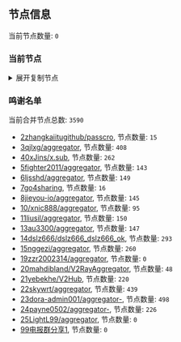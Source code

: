 
## 节点信息
当前节点数量: `0`
### 当前节点
<details>
  <summary>展开复制节点</summary>

    

</details>

### 鸣谢名单
当前合并节点总数: `3590`
- [2zhangkaiitugithub/passcro](https://github.com/zhangkaiitugithub/passcro), 节点数量: `15`
- [3qjlxg/aggregator](https://github.com/qjlxg/aggregator), 节点数量: `408`
- [40xJins/x.sub](https://github.com/0xJins/x.sub), 节点数量: `262`
- [5fighter2011/aggregator](https://github.com/fighter2011/aggregator), 节点数量: `143`
- [6ljsshd/aggregator](https://github.com/ljsshd/aggregator), 节点数量: `149`
- [7go4sharing](https://github.com/go4sharing), 节点数量: `16`
- [8jieyou-io/aggregator](https://github.com/jieyou-io/aggregator), 节点数量: `145`
- [10/xnic888/aggregator](https://github.com/xnic888/aggregator), 节点数量: `95`
- [11liusil/aggregator](https://github.com/liusil/aggregator), 节点数量: `150`
- [13au3300/aggregator](https://github.com/au3300/aggregator), 节点数量: `147`
- [14dslz666/dslz666_dslz666_ok](https://github.com/dslz666/dslz666_dslz666_ok), 节点数量: `293`
- [15nggezi/aggregator](https://github.com/nggezi/aggregator), 节点数量: `260`
- [19zzr2002314/aggregator](https://github.com/zzr2002314/aggregator), 节点数量: `0`
- [20mahdibland/V2RayAggregator](https://github.com/mahdibland/V2RayAggregator), 节点数量: `48`
- [21yebekhe/V2Hub](https://github.com/yebekhe/V2Hub), 节点数量: `220`
- [22skywrt/aggregator](https://github.com/skywrt/aggregator), 节点数量: `439`
- [23dora-admin001/aggregator-](https://github.com/dora-admin001/aggregator-), 节点数量: `498`
- [24payne0502/aggregator-](https://github.com/payne0502/aggregator-), 节点数量: `226`
- [25LightL99/aggregator](https://github.com/LightL99/aggregator), 节点数量: `0`
- [99电报群分享1](https://github.com/cdddbc/getAirport), 节点数量: `0`


